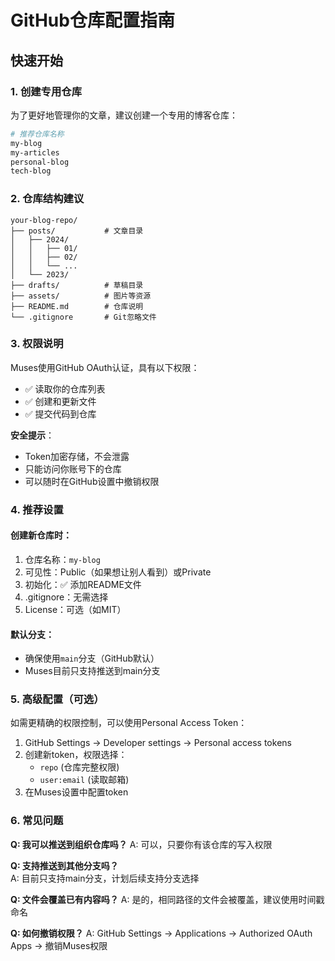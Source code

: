 # GitHub仓库配置指南

## 快速开始

### 1. 创建专用仓库
为了更好地管理你的文章，建议创建一个专用的博客仓库：

```bash
# 推荐仓库名称
my-blog
my-articles  
personal-blog
tech-blog
```

### 2. 仓库结构建议

```
your-blog-repo/
├── posts/           # 文章目录
│   ├── 2024/
│   │   ├── 01/
│   │   ├── 02/
│   │   └── ...
│   └── 2023/
├── drafts/          # 草稿目录
├── assets/          # 图片等资源
├── README.md        # 仓库说明
└── .gitignore       # Git忽略文件
```

### 3. 权限说明

Muses使用GitHub OAuth认证，具有以下权限：
- ✅ 读取你的仓库列表
- ✅ 创建和更新文件
- ✅ 提交代码到仓库

**安全提示**：
- Token加密存储，不会泄露
- 只能访问你账号下的仓库
- 可以随时在GitHub设置中撤销权限

### 4. 推荐设置

#### 创建新仓库时：
1. 仓库名称：`my-blog`
2. 可见性：Public（如果想让别人看到）或Private
3. 初始化：✅ 添加README文件
4. .gitignore：无需选择
5. License：可选（如MIT）

#### 默认分支：
- 确保使用`main`分支（GitHub默认）
- Muses目前只支持推送到main分支

### 5. 高级配置（可选）

如需更精确的权限控制，可以使用Personal Access Token：

1. GitHub Settings → Developer settings → Personal access tokens
2. 创建新token，权限选择：
   - `repo` (仓库完整权限)
   - `user:email` (读取邮箱)
3. 在Muses设置中配置token

### 6. 常见问题

**Q: 我可以推送到组织仓库吗？**
A: 可以，只要你有该仓库的写入权限

**Q: 支持推送到其他分支吗？**  
A: 目前只支持main分支，计划后续支持分支选择

**Q: 文件会覆盖已有内容吗？**
A: 是的，相同路径的文件会被覆盖，建议使用时间戳命名

**Q: 如何撤销权限？**
A: GitHub Settings → Applications → Authorized OAuth Apps → 撤销Muses权限
